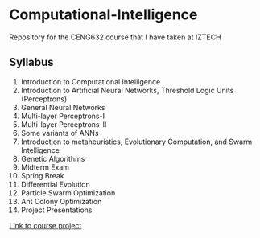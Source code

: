# Computational-Intelligence
Repository for the CENG632 course that I have taken at IZTECH

## Syllabus
1. Introduction to Computational Intelligence
2. Introduction to Artificial Neural Networks, Threshold Logic Units (Perceptrons)
3. General Neural Networks
4. Multi-layer Perceptrons-I
5. Multi-layer Perceptrons-II
6. Some variants of ANNs
7. Introduction to metaheuristics, Evolutionary Computation, and Swarm Intelligence
8. Genetic Algorithms
9. Midterm Exam
10. Spring Break
11. Differential Evolution
12. Particle Swarm Optimization
13. Ant Colony Optimization
14. Project Presentations

[Link to course project](../../../Traveling-Salesman-Problem-Hybrid-Genetic-Algorithm-with-2-opt-Heuristic-Local-Search-Simulator)

